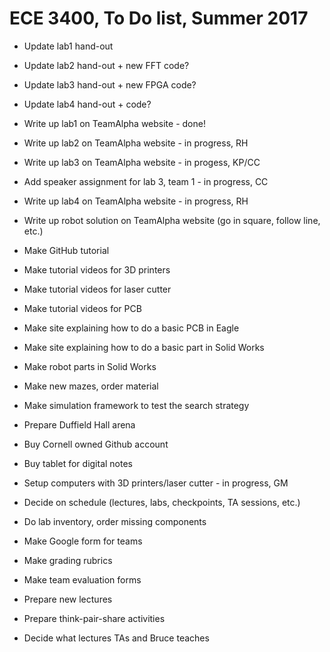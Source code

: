 
# ECE 3400, To Do list, Summer 2017

* Update lab1 hand-out
* Update lab2 hand-out + new FFT code?
* Update lab3 hand-out + new FPGA code? 
* Update lab4 hand-out + code?
* Write up lab1 on TeamAlpha website - done!
* Write up lab2 on TeamAlpha website - in progress, RH
* Write up lab3 on TeamAlpha website - in progess, KP/CC
* Add speaker assignment for lab 3, team 1 - in progress, CC
* Write up lab4 on TeamAlpha website - in progress, RH
* Write up robot solution on TeamAlpha website (go in square, follow line, etc.)

* Make GitHub tutorial
* Make tutorial videos for 3D printers
* Make tutorial videos for laser cutter
* Make tutorial videos for PCB
* Make site explaining how to do a basic PCB in Eagle
* Make site explaining how to do a basic part in Solid Works
* Make robot parts in Solid Works
* Make new mazes, order material
* Make simulation framework to test the search strategy
* Prepare Duffield Hall arena

* Buy Cornell owned Github account
* Buy tablet for digital notes
* Setup computers with 3D printers/laser cutter - in progress, GM
* Decide on schedule (lectures, labs, checkpoints, TA sessions, etc.)
* Do lab inventory, order missing components
* Make Google form for teams
* Make grading rubrics
* Make team evaluation forms
* Prepare new lectures
* Prepare think-pair-share activities
* Decide what lectures TAs and Bruce teaches



